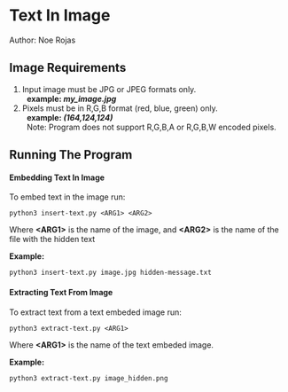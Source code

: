 # Text In Image
Author: Noe Rojas

## Image Requirements
1. Input image must be JPG or JPEG formats only.<br>
  &nbsp;&nbsp;**example: *my_image.jpg***
2. Pixels must be in R,G,B format (red, blue, green) only.<br>
&nbsp;&nbsp;**example: *(164,124,124)***<br>
&nbsp;&nbsp;Note: Program does not support R,G,B,A or R,G,B,W encoded pixels.

## Running The Program
#### Embedding Text In Image
To embed text in the image run: <br>

```
python3 insert-text.py <ARG1> <ARG2>
```
Where **&lt;ARG1&gt;** is the name of the image, and **&lt;ARG2&gt;** is the name of the file with the hidden text <br>

**Example:**
```
python3 insert-text.py image.jpg hidden-message.txt
```

#### Extracting Text From Image
To extract text from a text embeded image run:
```
python3 extract-text.py <ARG1>
```
Where **&lt;ARG1&gt;** is the name of the text embeded image.

**Example:**
```
python3 extract-text.py image_hidden.png
```
